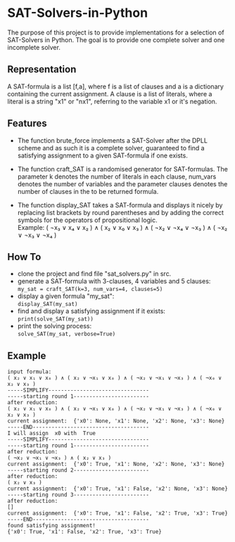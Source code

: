 # SAT-Solvers-in-Python
The purpose of this project is to provide implementations for a selection of SAT-Solvers in Python. The goal is to provide one complete solver and one incomplete solver.

## Representation
A SAT-formula is a list [f,a], where f is a list of clauses and a is a dictionary containing the current assignment. A clause is a list of literals, where a literal is a string "x1" or "nx1", referring to the variable x1 or it's negation. 

## Features
- The function brute_force implements a SAT-Solver after the DPLL scheme and as such it is a complete solver, guaranteed to find a satisfying assignment to a given SAT-formula if one exists.

- The function craft_SAT is a randomised generator for SAT-formulas. The parameter k denotes the number of literals in each clause, num_vars denotes the number of variables and the parameter clauses denotes the number of clauses in the to be returned formula.

- The function display_SAT takes a SAT-formula and displays it nicely by replacing list brackets by round parentheses and by adding the correct symbols for the operators of propositional logic.\
Example: ( ¬x₃ ∨ x₄ ∨ x₂ ) ∧ ( x₂ ∨ x₀ ∨ x₃ ) ∧ ( ¬x₂ ∨ ¬x₄ ∨ ¬x₃ ) ∧ ( ¬x₂ ∨ ¬x₃ ∨ ¬x₄ )

## How To
- clone the project and find file "sat_solvers.py" in src.
- generate a SAT-formula with 3-clauses, 4 variables and 5 clauses:\
```my_sat = craft_SAT(k=3, num_vars=4, clauses=5)```
- display a given formula "my_sat":\
```display_SAT(my_sat)```
- find and display a satisfying assignment if it exists:\
```print(solve_SAT(my_sat))```
- print the solving process:\
```solve_SAT(my_sat, verbose=True)```

## Example
```
input formula: 
( x₂ ∨ x₁ ∨ x₀ ) ∧ ( x₂ ∨ ¬x₁ ∨ x₀ ) ∧ ( ¬x₂ ∨ ¬x₁ ∨ ¬x₃ ) ∧ ( ¬x₀ ∨ x₂ ∨ x₃ )
-----SIMPLIFY--------------------------------
-----starting round 1------------------------
after reduction: 
( x₂ ∨ x₁ ∨ x₀ ) ∧ ( x₂ ∨ ¬x₁ ∨ x₀ ) ∧ ( ¬x₂ ∨ ¬x₁ ∨ ¬x₃ ) ∧ ( ¬x₀ ∨ x₂ ∨ x₃ )
current assignment:  {'x0': None, 'x1': None, 'x2': None, 'x3': None}
-----END-------------------------------------
I will assign  x0 with  True
-----SIMPLIFY--------------------------------
-----starting round 1------------------------
after reduction: 
( ¬x₂ ∨ ¬x₁ ∨ ¬x₃ ) ∧ ( x₂ ∨ x₃ )
current assignment:  {'x0': True, 'x1': None, 'x2': None, 'x3': None}
-----starting round 2------------------------
after reduction: 
( x₂ ∨ x₃ )
current assignment:  {'x0': True, 'x1': False, 'x2': None, 'x3': None}
-----starting round 3------------------------
after reduction: 
[]
current assignment:  {'x0': True, 'x1': False, 'x2': True, 'x3': True}
-----END-------------------------------------
found satisfying assignment!
{'x0': True, 'x1': False, 'x2': True, 'x3': True}
```